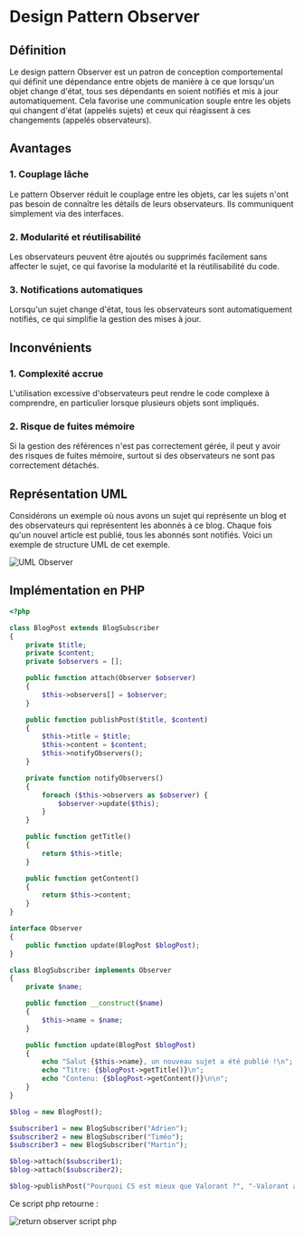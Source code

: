 # Design Pattern Observer

## Définition

Le design pattern Observer est un patron de conception comportemental qui définit une dépendance entre objets de manière
à ce que lorsqu'un objet change d'état, tous ses dépendants en soient notifiés et mis à jour automatiquement.
Cela favorise une communication souple entre les objets qui changent d'état (appelés sujets) et ceux qui réagissent à
ces changements (appelés observateurs).

## Avantages

### 1. Couplage lâche

Le pattern Observer réduit le couplage entre les objets, car les sujets n'ont pas besoin de connaître les détails de
leurs observateurs. Ils communiquent simplement via des interfaces.

### 2. Modularité et réutilisabilité

Les observateurs peuvent être ajoutés ou supprimés facilement sans affecter le sujet, ce qui favorise la modularité et
la réutilisabilité du code.

### 3. Notifications automatiques

Lorsqu'un sujet change d'état, tous les observateurs sont automatiquement notifiés, ce qui simplifie la gestion des
mises à jour.

## Inconvénients

### 1. Complexité accrue

L'utilisation excessive d'observateurs peut rendre le code complexe à comprendre, en particulier lorsque plusieurs
objets sont impliqués.

### 2. Risque de fuites mémoire

Si la gestion des références n'est pas correctement gérée, il peut y avoir des risques de fuites mémoire, surtout si des
observateurs ne sont pas correctement détachés.

## Représentation UML

Considérons un exemple où nous avons un sujet qui représente un blog et des observateurs qui
représentent les abonnés à ce blog. Chaque fois qu'un nouvel article est publié, tous les abonnés sont notifiés.
Voici un exemple de structure UML de cet exemple.

![UML Observer](https://i.ibb.co/TB66b8x/UML-observer.png)

## Implémentation en PHP

```php
<?php

class BlogPost extends BlogSubscriber
{
    private $title;
    private $content;
    private $observers = [];

    public function attach(Observer $observer)
    {
        $this->observers[] = $observer;
    }

    public function publishPost($title, $content)
    {
        $this->title = $title;
        $this->content = $content;
        $this->notifyObservers();
    }

    private function notifyObservers()
    {
        foreach ($this->observers as $observer) {
            $observer->update($this);
        }
    }

    public function getTitle()
    {
        return $this->title;
    }

    public function getContent()
    {
        return $this->content;
    }
}

interface Observer
{
    public function update(BlogPost $blogPost);
}

class BlogSubscriber implements Observer
{
    private $name;

    public function __construct($name)
    {
        $this->name = $name;
    }

    public function update(BlogPost $blogPost)
    {
        echo "Salut {$this->name}, un nouveau sujet a été publié !\n";
        echo "Titre: {$blogPost->getTitle()}\n";
        echo "Contenu: {$blogPost->getContent()}\n\n";
    }
}

$blog = new BlogPost();

$subscriber1 = new BlogSubscriber("Adrien");
$subscriber2 = new BlogSubscriber("Timéo");
$subscriber3 = new BlogSubscriber("Martin");

$blog->attach($subscriber1);
$blog->attach($subscriber2);

$blog->publishPost("Pourquoi CS est mieux que Valorant ?", "-Valorant a été inspiré par CS \n -CS a un meilleur contrôle. \n -CS a plus de défi. \n -Il est plus difficile de distinguer les personnages sur CS");

```

Ce script php retourne :

![return observer script php](https://i.ibb.co/ZMbJjJv/return-observer.png)